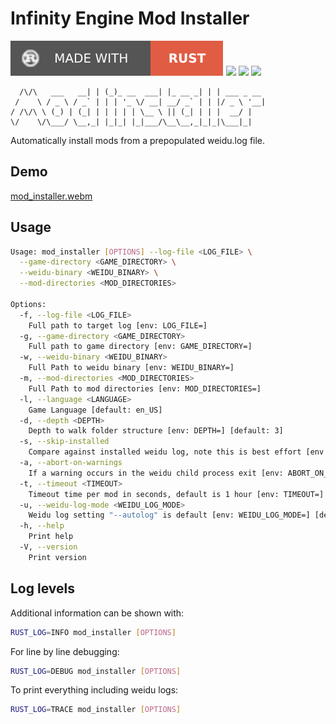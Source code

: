 # Infinity Engine Mod Installer
[![](./docs/rust.svg)](https://www.rust-lang.org/tools/install)
[![](https://img.shields.io/badge/Linux-FCC624?style=for-the-badge&logo=linux&logoColor=black)](https://github.com/dark0dave/mod_installer/releases/latest)
[![](https://img.shields.io/badge/Windows-0078D6?style=for-the-badge&logo=windows&logoColor=white)](https://github.com/dark0dave/mod_installer/releases/latest)
[![](https://img.shields.io/badge/mac%20os-000000?style=for-the-badge&logo=apple&logoColor=white)](https://github.com/dark0dave/mod_installer/releases/latest)

      /\/\   ___   __| | (_)_ __  ___| |_ __ _| | | ___ _ __
     /    \ / _ \ / _` | | | '_ \/ __| __/ _` | | |/ _ \ '__|
    / /\/\ \ (_) | (_| | | | | | \__ \ || (_| | | |  __/ |
    \/    \/\___/ \__,_| |_|_| |_|___/\__\__,_|_|_|\___|_|

Automatically install mods from a prepopulated weidu.log file.

## Demo
[mod_installer.webm](https://github.com/dark0dave/mod_installer/assets/52840419/98127744-850e-43a1-a9be-adc078b2a829)

## Usage
```sh
Usage: mod_installer [OPTIONS] --log-file <LOG_FILE> \
  --game-directory <GAME_DIRECTORY> \
  --weidu-binary <WEIDU_BINARY> \
  --mod-directories <MOD_DIRECTORIES>

Options:
  -f, --log-file <LOG_FILE>
    Full path to target log [env: LOG_FILE=]
  -g, --game-directory <GAME_DIRECTORY>
    Full path to game directory [env: GAME_DIRECTORY=]
  -w, --weidu-binary <WEIDU_BINARY>
    Full Path to weidu binary [env: WEIDU_BINARY=]
  -m, --mod-directories <MOD_DIRECTORIES>
    Full Path to mod directories [env: MOD_DIRECTORIES=]
  -l, --language <LANGUAGE>
    Game Language [default: en_US]
  -d, --depth <DEPTH>
    Depth to walk folder structure [env: DEPTH=] [default: 3]
  -s, --skip-installed
    Compare against installed weidu log, note this is best effort [env: SKIP_INSTALLED=]
  -a, --abort-on-warnings
    If a warning occurs in the weidu child process exit [env: ABORT_ON_WARNINGS=]
  -t, --timeout <TIMEOUT>
    Timeout time per mod in seconds, default is 1 hour [env: TIMEOUT=] [default: 3600]
  -u, --weidu-log-mode <WEIDU_LOG_MODE>
    Weidu log setting "--autolog" is default [env: WEIDU_LOG_MODE=] [default: --autolog]
  -h, --help
    Print help
  -V, --version
    Print version
```

## Log levels

Additional information can be shown with:
```sh
RUST_LOG=INFO mod_installer [OPTIONS]
```

For line by line debugging:
```sh
RUST_LOG=DEBUG mod_installer [OPTIONS]
```

To print everything including weidu logs:
```sh
RUST_LOG=TRACE mod_installer [OPTIONS]
```
